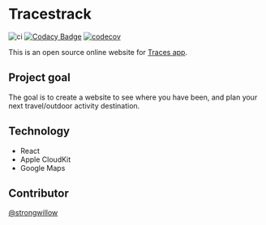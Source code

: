 # Tracestrack

![ci](https://travis-ci.org/TracesApp2015/react-tracestrack.svg?branch=master)
[![Codacy Badge](https://api.codacy.com/project/badge/Grade/86730338d43b4a5a9b468a6d83404942)](https://www.codacy.com/app/TracesApp2015/react-tracestrack?utm_source=github.com&amp;utm_medium=referral&amp;utm_content=TracesApp2015/react-tracestrack&amp;utm_campaign=Badge_Grade)
[![codecov](https://codecov.io/gh/TracesApp2015/react-tracestrack/branch/master/graph/badge.svg)](https://codecov.io/gh/TracesApp2015/react-tracestrack)

This is an open source online website for [Traces app](http://traces.website/).


## Project goal

The goal is to create a website to see where you have been, and plan your next travel/outdoor activity destination.

## Technology

* React
* Apple CloudKit
* Google Maps

## Contributor

[@strongwillow](https://github.com/strongwillow)
